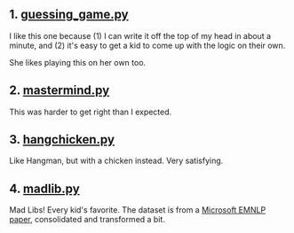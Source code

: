 ## 1. [guessing_game.py](guessing_game.py)

I like this one because (1) I can write it off the top of my head in about a minute, and (2) it's easy to get a kid to come up with the logic on their own.

She likes playing this on her own too.

## 2. [mastermind.py](mastermind.py)

This was harder to get right than I expected.

## 3. [hangchicken.py](hangchicken.py)

Like Hangman, but with a chicken instead. Very satisfying.

## 4. [madlib.py](madlib.py)

Mad Libs! Every kid's favorite. The dataset is from 
a [Microsoft EMNLP paper](https://www.microsoft.com/en-us/download/details.aspx?id=55593),
consolidated and transformed a bit.
